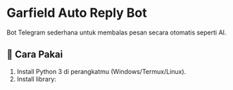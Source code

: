 # Garfield Auto Reply Bot

Bot Telegram sederhana untuk membalas pesan secara otomatis seperti AI.

## 🚀 Cara Pakai

1. Install Python 3 di perangkatmu (Windows/Termux/Linux).
2. Install library:
